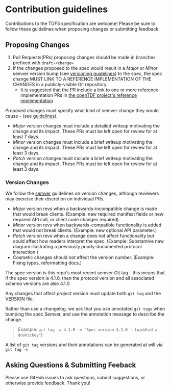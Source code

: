 # Contribution guidelines

Contributions to the TDF3 specification are welcome! Please be sure to follow these guidelines when proposing changes or submitting feedback.

## Proposing Changes

1. Pull Requests(PRs) proposing changes should be made in branches prefixed with `draft-<change>`
2. If the changes proposed to the spec would result in a _Major_ or _Minor_ semver version bump (see [versioning guidelines](#version-changes)) to the spec, the spec change MUST LINK TO A REFERENCE IMPLEMENTATION OF THE CHANGES in a publicly-visible Git repository.
   - It is suggested that the PR include a link to one or more reference implementation PRs in [the openTDF project's reference implementation](https://github.com/opentdf)

Proposed changes must specify what kind of semver change they would cause - (see [guidelines](#version-changes)).

* _Major_ version changes must include a detailed writeup motivating the change and its impact. These PRs must be left open for review for at least 7 days.
* _Minor_ version changes must include a brief writeup motivating the change and its impact. These PRs must be left open for review for at least 3 days.
* _Patch_ version changes must include a brief writeup motivating the change and its impact. These PRs must be left open for review for at least 3 days.

### Version Changes

We follow the [semver](https://semver.org/spec/v2.0.0.html) guidelines on version changes, although reviewers may exercise their discretion on individual PRs.

* _Major_ version revs when a backwards-incompatible change is made that would break clients. (Example: new required manifest fields or new required API call, or client code changes required)
* _Minor_ version revs when backwards-compatible functionality is added that would not break clients. (Example: new optional API parameter.)
* _Patch_ version revs when a change does not affect functionality but could affect how readers interpret the spec. (Example: Substantive new diagram illustrating a previously poorly-documented protocol interaction.)
* Cosmetic changes should _not_ affect the version number. (Example: Fixing typos, reformatting docs.)

The spec version is this repo's most recent semver Git tag - this means that if the spec version is 4.1.0, then the protocol version and all associated schema versions are also 4.1.0

Any changes that affect _project_ version must update both `git tag` and the [VERSION](VERSION) file.

Rather than use a changelog, we ask that you use annotated `git tags` when bumping the spec Semver, and use the annotation message to describe the change.
> Example: `git tag -a 4.1.0 -m "Spec version 4.1.0 - twiddled a doohickey"`)

A list of `git tag` versions and their annotations can be generated at will via `git tag -n`

## Asking Questions & Submitting Feeback

Please use GitHub issues to ask questions, submit suggestions, or otherwise provide feedback. Thank you!

